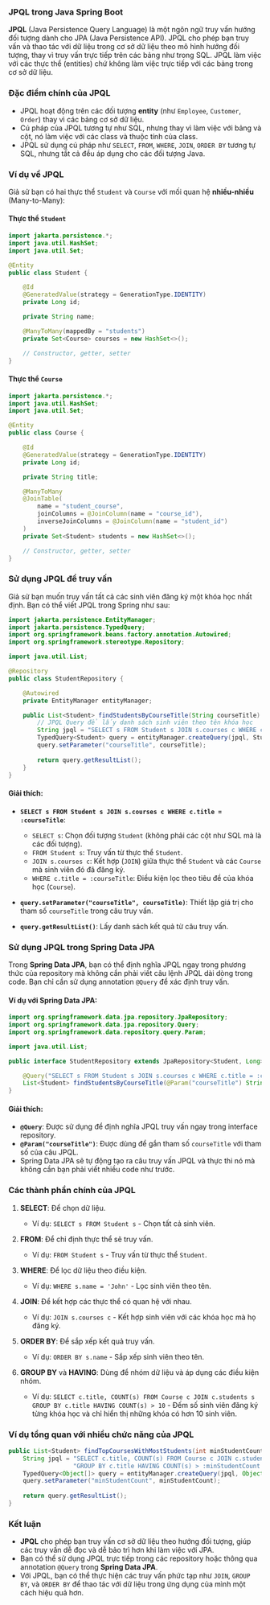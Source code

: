 ### JPQL trong Java Spring Boot

**JPQL** (Java Persistence Query Language) là một ngôn ngữ truy vấn hướng đối tượng dành cho JPA (Java Persistence API). JPQL cho phép bạn truy vấn và thao tác với dữ liệu trong cơ sở dữ liệu theo mô hình hướng đối tượng, thay vì truy vấn trực tiếp trên các bảng như trong SQL. JPQL làm việc với các thực thể (entities) chứ không làm việc trực tiếp với các bảng trong cơ sở dữ liệu.

### Đặc điểm chính của JPQL
- JPQL hoạt động trên các đối tượng **entity** (như `Employee`, `Customer`, `Order`) thay vì các bảng cơ sở dữ liệu.
- Cú pháp của JPQL tương tự như SQL, nhưng thay vì làm việc với bảng và cột, nó làm việc với các class và thuộc tính của class.
- JPQL sử dụng cú pháp như `SELECT`, `FROM`, `WHERE`, `JOIN`, `ORDER BY` tương tự SQL, nhưng tất cả đều áp dụng cho các đối tượng Java.

### Ví dụ về JPQL

Giả sử bạn có hai thực thể `Student` và `Course` với mối quan hệ **nhiều-nhiều** (Many-to-Many):

#### Thực thể `Student`

```java
import jakarta.persistence.*;
import java.util.HashSet;
import java.util.Set;

@Entity
public class Student {

    @Id
    @GeneratedValue(strategy = GenerationType.IDENTITY)
    private Long id;

    private String name;

    @ManyToMany(mappedBy = "students")
    private Set<Course> courses = new HashSet<>();

    // Constructor, getter, setter
}
```

#### Thực thể `Course`

```java
import jakarta.persistence.*;
import java.util.HashSet;
import java.util.Set;

@Entity
public class Course {

    @Id
    @GeneratedValue(strategy = GenerationType.IDENTITY)
    private Long id;

    private String title;

    @ManyToMany
    @JoinTable(
        name = "student_course",
        joinColumns = @JoinColumn(name = "course_id"),
        inverseJoinColumns = @JoinColumn(name = "student_id")
    )
    private Set<Student> students = new HashSet<>();

    // Constructor, getter, setter
}
```

### Sử dụng JPQL để truy vấn

Giả sử bạn muốn truy vấn tất cả các sinh viên đăng ký một khóa học nhất định. Bạn có thể viết JPQL trong Spring như sau:

```java
import jakarta.persistence.EntityManager;
import jakarta.persistence.TypedQuery;
import org.springframework.beans.factory.annotation.Autowired;
import org.springframework.stereotype.Repository;

import java.util.List;

@Repository
public class StudentRepository {

    @Autowired
    private EntityManager entityManager;

    public List<Student> findStudentsByCourseTitle(String courseTitle) {
        // JPQL Query để lấy danh sách sinh viên theo tên khóa học
        String jpql = "SELECT s FROM Student s JOIN s.courses c WHERE c.title = :courseTitle";
        TypedQuery<Student> query = entityManager.createQuery(jpql, Student.class);
        query.setParameter("courseTitle", courseTitle);
        
        return query.getResultList();
    }
}
```

#### Giải thích:
- **`SELECT s FROM Student s JOIN s.courses c WHERE c.title = :courseTitle`**:
    - `SELECT s`: Chọn đối tượng `Student` (không phải các cột như SQL mà là các đối tượng).
    - `FROM Student s`: Truy vấn từ thực thể `Student`.
    - `JOIN s.courses c`: Kết hợp (`JOIN`) giữa thực thể `Student` và các `Course` mà sinh viên đó đã đăng ký.
    - `WHERE c.title = :courseTitle`: Điều kiện lọc theo tiêu đề của khóa học (`Course`).

- **`query.setParameter("courseTitle", courseTitle)`**: Thiết lập giá trị cho tham số `courseTitle` trong câu truy vấn.

- **`query.getResultList()`**: Lấy danh sách kết quả từ câu truy vấn.

### Sử dụng JPQL trong Spring Data JPA

Trong **Spring Data JPA**, bạn có thể định nghĩa JPQL ngay trong phương thức của repository mà không cần phải viết câu lệnh JPQL dài dòng trong code. Bạn chỉ cần sử dụng annotation `@Query` để xác định truy vấn.

#### Ví dụ với Spring Data JPA:

```java
import org.springframework.data.jpa.repository.JpaRepository;
import org.springframework.data.jpa.repository.Query;
import org.springframework.data.repository.query.Param;

import java.util.List;

public interface StudentRepository extends JpaRepository<Student, Long> {

    @Query("SELECT s FROM Student s JOIN s.courses c WHERE c.title = :courseTitle")
    List<Student> findStudentsByCourseTitle(@Param("courseTitle") String courseTitle);
}
```

#### Giải thích:
- **`@Query`**: Được sử dụng để định nghĩa JPQL truy vấn ngay trong interface repository.
- **`@Param("courseTitle")`**: Được dùng để gắn tham số `courseTitle` với tham số của câu JPQL.
- Spring Data JPA sẽ tự động tạo ra câu truy vấn JPQL và thực thi nó mà không cần bạn phải viết nhiều code như trước.

### Các thành phần chính của JPQL

1. **SELECT**: Để chọn dữ liệu.
    - Ví dụ: `SELECT s FROM Student s` - Chọn tất cả sinh viên.

2. **FROM**: Để chỉ định thực thể sẽ truy vấn.
    - Ví dụ: `FROM Student s` - Truy vấn từ thực thể `Student`.

3. **WHERE**: Để lọc dữ liệu theo điều kiện.
    - Ví dụ: `WHERE s.name = 'John'` - Lọc sinh viên theo tên.

4. **JOIN**: Để kết hợp các thực thể có quan hệ với nhau.
    - Ví dụ: `JOIN s.courses c` - Kết hợp sinh viên với các khóa học mà họ đăng ký.

5. **ORDER BY**: Để sắp xếp kết quả truy vấn.
    - Ví dụ: `ORDER BY s.name` - Sắp xếp sinh viên theo tên.

6. **GROUP BY** và **HAVING**: Dùng để nhóm dữ liệu và áp dụng các điều kiện nhóm.
    - Ví dụ: `SELECT c.title, COUNT(s) FROM Course c JOIN c.students s GROUP BY c.title HAVING COUNT(s) > 10` - Đếm số sinh viên đăng ký từng khóa học và chỉ hiển thị những khóa có hơn 10 sinh viên.

### Ví dụ tổng quan với nhiều chức năng của JPQL

```java
public List<Student> findTopCoursesWithMostStudents(int minStudentCount) {
    String jpql = "SELECT c.title, COUNT(s) FROM Course c JOIN c.students s " +
                  "GROUP BY c.title HAVING COUNT(s) > :minStudentCount ORDER BY COUNT(s) DESC";
    TypedQuery<Object[]> query = entityManager.createQuery(jpql, Object[].class);
    query.setParameter("minStudentCount", minStudentCount);
    
    return query.getResultList();
}
```

### Kết luận

- **JPQL** cho phép bạn truy vấn cơ sở dữ liệu theo hướng đối tượng, giúp các truy vấn dễ đọc và dễ bảo trì hơn khi làm việc với JPA.
- Bạn có thể sử dụng JPQL trực tiếp trong các repository hoặc thông qua annotation `@Query` trong **Spring Data JPA**.
- Với JPQL, bạn có thể thực hiện các truy vấn phức tạp như `JOIN`, `GROUP BY`, và `ORDER BY` để thao tác với dữ liệu trong ứng dụng của mình một cách hiệu quả hơn.